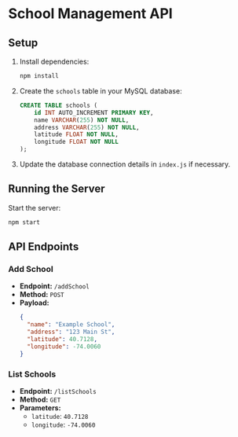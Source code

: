 # School Management API

## Setup

1. Install dependencies:
   ```bash
   npm install
   ```

2. Create the `schools` table in your MySQL database:
   ```sql
   CREATE TABLE schools (
       id INT AUTO_INCREMENT PRIMARY KEY,
       name VARCHAR(255) NOT NULL,
       address VARCHAR(255) NOT NULL,
       latitude FLOAT NOT NULL,
       longitude FLOAT NOT NULL
   );
   ```

3. Update the database connection details in `index.js` if necessary.

## Running the Server

Start the server:
```bash
npm start
```

## API Endpoints

### Add School

- **Endpoint:** `/addSchool`
- **Method:** `POST`
- **Payload:**
  ```json
  {
    "name": "Example School",
    "address": "123 Main St",
    "latitude": 40.7128,
    "longitude": -74.0060
  }
  ```

### List Schools

- **Endpoint:** `/listSchools`
- **Method:** `GET`
- **Parameters:**
  - `latitude`: `40.7128`
  - `longitude`: `-74.0060`

